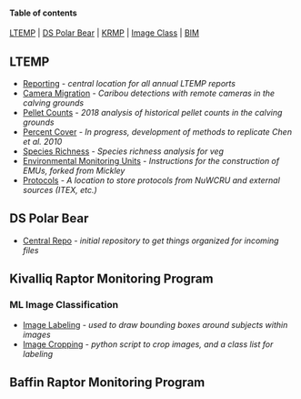 #### Table of contents
[LTEMP](#ltemp) |
[DS Polar Bear](#ds-polar-bear) |
[KRMP](#kivalliq-raptor-monitoring-program) |
[Image Class](#ml-image-classification) |
[BIM](#baffin-raptor-monitoring-program) 

## LTEMP
* [Reporting](https://github.com/nuwcru/ltemp_reporting) - *central location for all annual LTEMP reports*
* [Camera Migration](https://github.com/nuwcru/ltemp_camera-mig) - *Caribou detections with remote cameras in the calving grounds*
* [Pellet Counts](https://github.com/nuwcru/ltemp_pellet) - *2018 analysis of historical pellet counts in the calving grounds*
* [Percent Cover](https://github.com/nuwcru/ltemp_perc-cover) - *In progress, development of methods to replicate Chen et al. 2010*
* [Species Richness](https://github.com/nuwcru/ltemp_speciesrich) - *Species richness analysis for veg*
* [Environmental Monitoring Units](https://github.com/nuwcru/EMU) - *Instructions for the construction of EMUs, forked from Mickley*
* [Protocols](https://github.com/nuwcru/ltemp_protocol) - *A location to store protocols from NuWCRU and external sources (ITEX, etc.)*

## DS Polar Bear 
* [Central Repo](https://github.com/nuwcru/ipm_DSpolarbear) - *initial repository to get things organized for incoming files*


## Kivalliq Raptor Monitoring Program 
### ML Image Classification
* [Image Labeling](https://github.com/nuwcru/krmp_OpenLabeling) - *used to draw bounding boxes around subjects within images*
* [Image Cropping](https://github.com/nuwcru/krmp_image-crop) - *python script to crop images, and a class list for labeling*

## Baffin Raptor Monitoring Program
